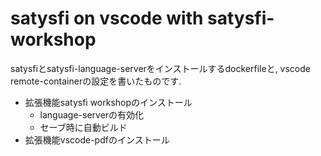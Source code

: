 # satysfi on vscode with satysfi-workshop

satysfiとsatysfi-language-serverをインストールするdockerfileと, vscode remote-containerの設定を書いたものです.

- 拡張機能satysfi workshopのインストール
    - language-serverの有効化
    - セーブ時に自動ビルド
- 拡張機能vscode-pdfのインストール